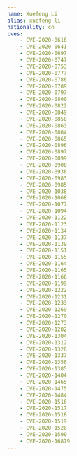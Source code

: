 ```yaml
---
name: Xuefeng Li
alias: xuefeng-li
nationality: cn
cves:
    - CVE-2020-0616
    - CVE-2020-0641
    - CVE-2020-0697
    - CVE-2020-0747
    - CVE-2020-0753
    - CVE-2020-0777
    - CVE-2020-0786
    - CVE-2020-0789
    - CVE-2020-0797
    - CVE-2020-0800
    - CVE-2020-0822
    - CVE-2020-0849
    - CVE-2020-0858
    - CVE-2020-0863
    - CVE-2020-0864
    - CVE-2020-0865
    - CVE-2020-0896
    - CVE-2020-0897
    - CVE-2020-0899
    - CVE-2020-0900
    - CVE-2020-0936
    - CVE-2020-0983
    - CVE-2020-0985
    - CVE-2020-1038
    - CVE-2020-1068
    - CVE-2020-1077
    - CVE-2020-1094
    - CVE-2020-1122
    - CVE-2020-1123
    - CVE-2020-1134
    - CVE-2020-1137
    - CVE-2020-1139
    - CVE-2020-1151
    - CVE-2020-1155
    - CVE-2020-1164
    - CVE-2020-1165
    - CVE-2020-1166
    - CVE-2020-1199
    - CVE-2020-1222
    - CVE-2020-1231
    - CVE-2020-1233
    - CVE-2020-1269
    - CVE-2020-1270
    - CVE-2020-1273
    - CVE-2020-1282
    - CVE-2020-1304
    - CVE-2020-1312
    - CVE-2020-1328
    - CVE-2020-1337
    - CVE-2020-1356
    - CVE-2020-1385
    - CVE-2020-1404
    - CVE-2020-1465
    - CVE-2020-1475
    - CVE-2020-1484
    - CVE-2020-1516
    - CVE-2020-1517
    - CVE-2020-1518
    - CVE-2020-1519
    - CVE-2020-1528
    - CVE-2020-1590
    - CVE-2020-16879
---
```

